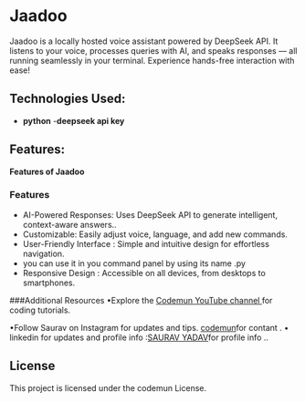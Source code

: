 # Jaadoo
Jaadoo is a locally hosted voice assistant powered by DeepSeek API. It listens to your voice, processes queries with AI, and speaks responses — all running seamlessly in your terminal. Experience hands-free interaction with ease!

## Technologies Used:
- **python** 
-**deepseek api key**

## Features:
**Features of Jaadoo**

### Features  

- AI-Powered Responses: Uses DeepSeek API to generate intelligent, context-aware answers..  
- Customizable: Easily adjust voice, language, and add new commands.
- User-Friendly Interface : Simple and intuitive design for effortless navigation.  
- you can use it in you command panel by using its name .py 
- Responsive Design : Accessible on all devices, from desktops to smartphones.  


###Additional Resources
•Explore the [Codemun YouTube channel ](https://youtu.be/TxyWL_f9WTs?si=cVzuU38Fgud1NaP0_)for coding tutorials.

•Follow Saurav on Instagram  for updates and tips.
[codemun](https://www.instagram.com/saurav.boi_])for contant .
• linkedin for updates and profile info  :[SAURAV YADAV](https://in.linkedin.com/in/techsavvydeveloperinnovates)for profile info  ..

## License

This project is licensed under the codemun License.
